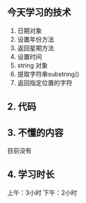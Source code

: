 ## 今天学习的技术
1. 日期对象
1. 设置年份方法
1. 返回星期方法
1. 设置时间
1. string 对象
1. 提取字符串substring()
1. 返回指定位置的字符

## 2. 代码

## 3. 不懂的内容
目前没有
## 4. 学习时长
上午：3小时
下午：2小时  
